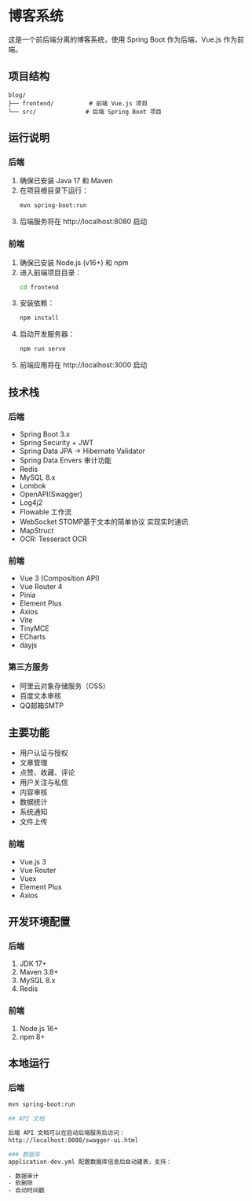 # 博客系统

这是一个前后端分离的博客系统，使用 Spring Boot 作为后端，Vue.js 作为前端。

## 项目结构

```
blog/
├── frontend/          # 前端 Vue.js 项目
└── src/              # 后端 Spring Boot 项目
```

## 运行说明

### 后端

1. 确保已安装 Java 17 和 Maven
2. 在项目根目录下运行：
   ```bash
   mvn spring-boot:run
   ```
3. 后端服务将在 http://localhost:8080 启动

### 前端

1. 确保已安装 Node.js (v16+) 和 npm
2. 进入前端项目目录：
   ```bash
   cd frontend
   ```
3. 安装依赖：
   ```bash
   npm install
   ```
4. 启动开发服务器：
   ```bash
   npm run serve
   ```
5. 前端应用将在 http://localhost:3000 启动

## 技术栈

### 后端
- Spring Boot 3.x
- Spring Security + JWT
- Spring Data JPA -> Hibernate Validator
- Spring Data Envers 审计功能
- Redis
- MySQL 8.x
- Lombok
- OpenAPI(Swagger)
- Log4j2
- Flowable 工作流
- WebSocket STOMP基于文本的简单协议 实现实时通讯
- MapStruct
- OCR: Tesseract OCR

### 前端
- Vue 3 (Composition API)
- Vue Router 4
- Pinia
- Element Plus
- Axios
- Vite
- TinyMCE
- ECharts
- dayjs


### 第三方服务
- 阿里云对象存储服务（OSS）
- 百度文本审核
- QQ邮箱SMTP

## 主要功能

- 用户认证与授权
- 文章管理
- 点赞、收藏、评论
- 用户关注与私信
- 内容审核
- 数据统计
- 系统通知
- 文件上传

### 前端
- Vue.js 3
- Vue Router
- Vuex
- Element Plus
- Axios

## 开发环境配置

### 后端
1. JDK 17+
2. Maven 3.8+
3. MySQL 8.x
4. Redis

### 前端
1. Node.js 16+
2. npm 8+

## 本地运行

### 后端
```bash
mvn spring-boot:run

## API 文档

后端 API 文档可以在启动后端服务后访问：
http://localhost:8080/swagger-ui.html 

### 数据库
application-dev.yml 配置数据库信息后自动建表，支持：

- 数据审计
- 软删除
- 自动时间戳